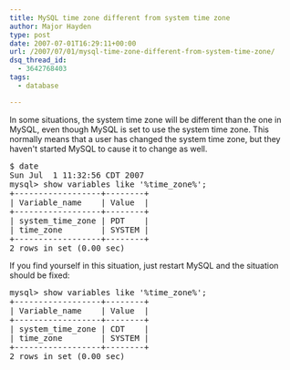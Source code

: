```yaml
---
title: MySQL time zone different from system time zone
author: Major Hayden
type: post
date: 2007-07-01T16:29:11+00:00
url: /2007/07/01/mysql-time-zone-different-from-system-time-zone/
dsq_thread_id:
  - 3642768403
tags:
  - database

---
```

In some situations, the system time zone will be different than the one in MySQL, even though MySQL is set to use the system time zone. This normally means that a user has changed the system time zone, but they haven't started MySQL to cause it to change as well.

<pre>$ date
Sun Jul  1 11:32:56 CDT 2007
mysql&gt; show variables like '%time_zone%';
+------------------+--------+
| Variable_name    | Value  |
+------------------+--------+
| system_time_zone | PDT    |
| time_zone        | SYSTEM |
+------------------+--------+
2 rows in set (0.00 sec)</pre>

If you find yourself in this situation, just restart MySQL and the situation should be fixed:

<pre>mysql&gt; show variables like '%time_zone%';
+------------------+--------+
| Variable_name    | Value  |
+------------------+--------+
| system_time_zone | CDT    |
| time_zone        | SYSTEM |
+------------------+--------+
2 rows in set (0.00 sec)</pre>
